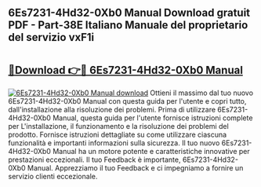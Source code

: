 ## 6Es7231-4Hd32-0Xb0 Manual Download gratuit PDF - Part-38E Italiano Manuale del proprietario del servizio vxF1i

# <h2><a href="http://dfbh1mh.blite.top/?on=6Es7231-4Hd32-0Xb0+Manual">🔗Download 👉🔴 6Es7231-4Hd32-0Xb0 Manual</a></h2>

[![6Es7231-4Hd32-0Xb0 Manual download](https://i.imgur.com/lujVjoI.png)](http://dfbh1mh.blite.top/?on=6Es7231-4Hd32-0Xb0+Manual)
Ottieni il massimo dal tuo nuovo 6Es7231-4Hd32-0Xb0 Manual con questa guida per l'utente e copri tutto, dall'installazione alla risoluzione dei problemi. Prima di utilizzare 6Es7231-4Hd32-0Xb0 Manual, questa guida per l'utente fornisce istruzioni complete per L'installazione, il funzionamento e la risoluzione dei problemi del prodotto. Fornisce istruzioni dettagliate su come utilizzare ciascuna funzionalità e importanti informazioni sulla sicurezza. Il tuo nuovo 6Es7231-4Hd32-0Xb0 Manual ha un motore potente e caratteristiche innovative per prestazioni eccezionali. Il tuo Feedback è importante, 6Es7231-4Hd32-0Xb0 Manual. Apprezziamo il tuo Feedback e ci impegniamo a fornire un servizio clienti eccezionale.
